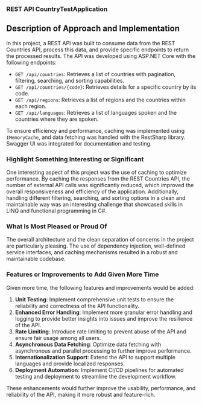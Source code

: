 ﻿### REST API CountryTestApplication


## Description of Approach and Implementation

In this project, a REST API was built to consume data from the REST Countries API, process this data, and provide specific endpoints to return the processed results. The API was developed using ASP.NET Core with the following endpoints:

- `GET /api/countries`: Retrieves a list of countries with pagination, filtering, searching, and sorting capabilities.
- `GET /api/countries/{code}`: Retrieves details for a specific country by its code.
- `GET /api/regions`: Retrieves a list of regions and the countries within each region.
- `GET /api/languages`: Retrieves a list of languages spoken and the countries where they are spoken.

To ensure efficiency and performance, caching was implemented using `IMemoryCache`, and data fetching was handled with the RestSharp library. Swagger UI was integrated for documentation and testing.

### Highlight Something Interesting or Significant

One interesting aspect of this project was the use of caching to optimize performance. By caching the responses from the REST Countries API, the number of external API calls was significantly reduced, which improved the overall responsiveness and efficiency of the application. Additionally, handling different filtering, searching, and sorting options in a clean and maintainable way was an interesting challenge that showcased skills in LINQ and functional programming in C#.

### What Is Most Pleased or Proud Of

The overall architecture and the clean separation of concerns in the project are particularly pleasing. The use of dependency injection, well-defined service interfaces, and caching mechanisms resulted in a robust and maintainable codebase.

### Features or Improvements to Add Given More Time

Given more time, the following features and improvements would be added:

1. **Unit Testing**: Implement comprehensive unit tests to ensure the reliability and correctness of the API functionality.
2. **Enhanced Error Handling**: Implement more granular error handling and logging to provide better insights into issues and improve the resilience of the API.
3. **Rate Limiting**: Introduce rate limiting to prevent abuse of the API and ensure fair usage among all users.
4. **Asynchronous Data Fetching**: Optimize data fetching with asynchronous and parallel processing to further improve performance.
5. **Internationalization Support**: Extend the API to support multiple languages and provide localized responses.
6. **Deployment Automation**: Implement CI/CD pipelines for automated testing and deployment to streamline the development workflow.

These enhancements would further improve the usability, performance, and reliability of the API, making it more robust and feature-rich.

